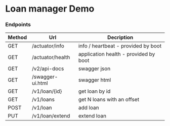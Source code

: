 # Loan manager Demo


### Endpoints

| Method | Url | Decription |
| ------ | --- | ---------- |
| GET    |/actuator/info  | info / heartbeat - provided by boot |
| GET    |/actuator/health| application health - provided by boot |
| GET    |/v2/api-docs    | swagger json |
| GET    |/swagger-ui.html| swagger html |
| GET    |/v1/loan/{id}| get loan by id |
| GET    |/v1/loans    | get N loans with an offset|
| POST   |/v1/loan     | add loan|
| PUT    |/v1/loan/extend     | extend loan|
